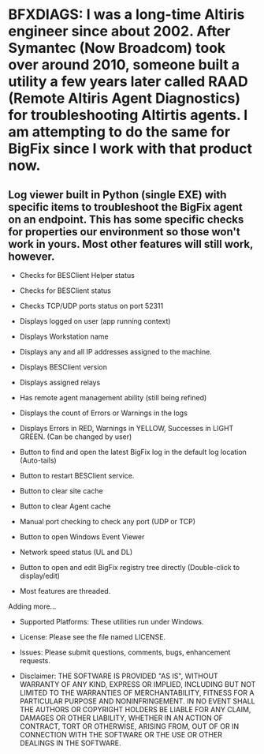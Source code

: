 # BFXDIAGS:  I was a long-time Altiris engineer since about 2002. After Symantec (Now Broadcom) took over around 2010, someone built a utility a few years later called RAAD (Remote Altiris Agent Diagnostics) for troubleshooting Altirtis agents. I am attempting to do the same for BigFix since I work with that product now.

## Log viewer built in Python (single EXE) with specific items to troubleshoot the BigFix agent on an endpoint. This has some specific checks for properties our environment so those won't work in yours. Most other features will still work, however.

*  Checks for BESClient Helper status

* Checks for BESClient status

* Checks TCP/UDP ports status on port 52311

* Displays logged on user (app running context)

* Displays Workstation name

* Displays any and all IP addresses assigned to the machine.

* Displays BESClient version

* Displays assigned relays

* Has remote agent management ability (still being refined)

* Displays the count of Errors or Warnings in the logs

* Displays Errors in RED, Warnings in  YELLOW, Successes in LIGHT GREEN. (Can be changed by user)

* Button to find and open the latest BigFix log in the default log location (Auto-tails)

* Button to restart BESClient service.

* Button to clear site cache

* Button to clear Agent cache

* Manual port checking to check any port (UDP or TCP)

* Button to open Windows Event Viewer

* Network speed status (UL and DL)

* Button to open and edit BigFix registry tree directly (Double-click to display/edit)

* Most features are threaded.

Adding  more...

* Supported Platforms:
These utilities run under Windows.

* License:
Please see the file named LICENSE.

* Issues:
Please submit questions, comments, bugs, enhancement requests.

* Disclaimer:
THE SOFTWARE IS PROVIDED "AS IS", WITHOUT WARRANTY OF ANY KIND, EXPRESS OR IMPLIED, INCLUDING BUT NOT LIMITED TO THE WARRANTIES OF MERCHANTABILITY, FITNESS FOR A PARTICULAR PURPOSE AND NONINFRINGEMENT. IN NO EVENT SHALL THE AUTHORS OR COPYRIGHT HOLDERS BE LIABLE FOR ANY CLAIM, DAMAGES OR OTHER LIABILITY, WHETHER IN AN ACTION OF CONTRACT, TORT OR OTHERWISE, ARISING FROM, OUT OF OR IN CONNECTION WITH THE SOFTWARE OR THE USE OR OTHER DEALINGS IN THE SOFTWARE.
